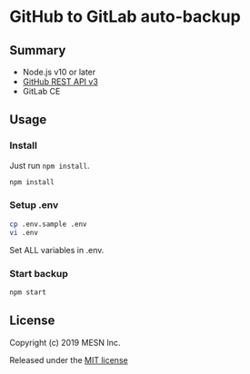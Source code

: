 # GitHub to GitLab auto-backup

## Summary

- Node.js v10 or later
- [GitHub REST API v3](https://developer.github.com/v3/)
- GitLab CE

## Usage

### Install

Just run `npm install`.

```bash
npm install
```

### Setup .env

```bash
cp .env.sample .env
vi .env
```

Set ALL variables in .env.

### Start backup

```bash
npm start
```

## License

Copyright (c) 2019 MESN Inc.

Released under the [MIT license](https://opensource.org/licenses/mit-license.php)


